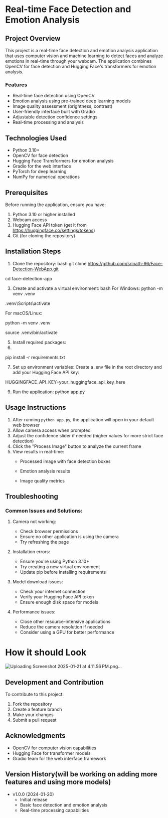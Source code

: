 # Real-time Face Detection and Emotion Analysis

## Project Overview
This project is a real-time face detection and emotion analysis application that uses computer vision and machine learning to detect faces and analyze emotions in real-time through your webcam. The application combines OpenCV for face detection and Hugging Face's transformers for emotion analysis.

### Features
- Real-time face detection using OpenCV
- Emotion analysis using pre-trained deep learning models
- Image quality assessment (brightness, contrast)
- User-friendly interface built with Gradio
- Adjustable detection confidence settings
- Real-time processing and analysis

## Technologies Used
- Python 3.10+
- OpenCV for face detection
- Hugging Face Transformers for emotion analysis
- Gradio for the web interface
- PyTorch for deep learning
- NumPy for numerical operations

## Prerequisites
Before running the application, ensure you have:
1. Python 3.10 or higher installed
2. Webcam access
3. Hugging Face API token (get it from https://huggingface.co/settings/tokens)
4. Git (for cloning the repository)

## Installation Steps

1. Clone the repository:
bash
git clone https://github.com/srinath-96/Face-Detection-WebApp.git

cd face-detection-app


3. Create and activate a virtual environment:
bash
For Windows:
python -m venv .venv

.venv\Scripts\activate

For macOS/Linux:

python -m venv .venv

source .venv/bin/activate


5. Install required packages:
6. 
pip install -r requirements.txt

7. Set up environment variables:
Create a .env file in the root directory and add your Hugging Face API key:

HUGGINGFACE_API_KEY=your_huggingface_api_key_here

9. Run the application:
python app.py





## Usage Instructions
1. After running `python app.py`, the application will open in your default web browser
2. Allow camera access when prompted
3. Adjust the confidence slider if needed (higher values for more strict face detection)
4. Click the "Process Image" button to analyze the current frame
5. View results in real-time:
   - Processed image with face detection boxes
     
   - Emotion analysis results
     
   - Image quality metrics

## Troubleshooting

### Common Issues and Solutions:

1. Camera not working:
   - Check browser permissions
   - Ensure no other application is using the camera
   - Try refreshing the page

2. Installation errors:
   - Ensure you're using Python 3.10+
   - Try creating a new virtual environment
   - Update pip before installing requirements

3. Model download issues:
   - Check your internet connection
   - Verify your Hugging Face API token
   - Ensure enough disk space for models

4. Performance issues:
   - Close other resource-intensive applications
   - Reduce the camera resolution if needed
   - Consider using a GPU for better performance

# How it should Look

![Uploading Screenshot 2025-01-21 at 4.11.56 PM.png…]()


## Development and Contribution

To contribute to this project:
1. Fork the repository
2. Create a feature branch
3. Make your changes
4. Submit a pull request


## Acknowledgments
- OpenCV for computer vision capabilities
- Hugging Face for transformer models
- Gradio team for the web interface framework


## Version History(will be working on adding more features and using more models)
- v1.0.0 (2024-01-20)
  - Initial release
  - Basic face detection and emotion analysis
  - Real-time processing capabilities
